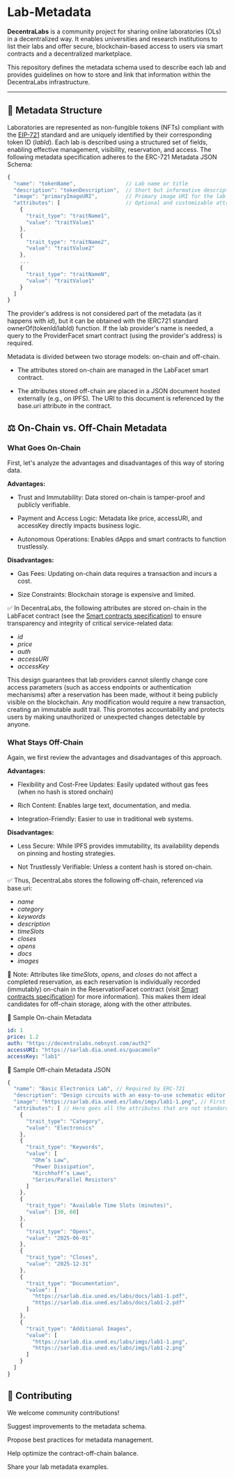 # Lab-Metadata

**DecentraLabs** is a community project for sharing online laboratories (OLs) in a decentralized way. It enables universities and research institutions to list their labs and offer secure, blockchain-based access to users via smart contracts and a decentralized marketplace.

This repository defines the metadata schema used to describe each lab and provides guidelines on how to store and link that information within the DecentraLabs infrastructure.

---

## 🧬 Metadata Structure
Laboratories are represented as non-fungible tokens (NFTs) compliant with the [EIP-721](https://github.com/ethereum/ercs/blob/master/ERCS/erc-721.md) standard and are uniquely identified by their corresponding token ID ($labId$). Each lab is described using a structured set of fields, enabling effective management, visibility, reservation, and access. The following metadata specification adheres to the ERC-721 Metadata JSON Schema:

```js
{
  "name": "tokenName",                // Lab name or title
  "description": "tokenDescription",  // Short but informative description of the lab
  "image": "primaryImageURI",         // Primary image URI for the lab
  "attributes": [                     // Optional and customizable attributes
    {
      "trait_type": "traitName1",
      "value": "traitValue1"
    },
    {
      "trait_type": "traitName2",
      "value": "traitValue2"
    },
    ...
    {
      "trait_type": "traitNameN",
      "value": "traitValue1"
    }
  ]
}

```

The provider's address is not considered part of the metadata (as it happens with $id$), but it can be obtained with the IERC721 standard ownerOf(tokenId/labId) function. If the lab provider's name is needed, a query to the ProviderFacet smart contract (using the provider's address) is required.

Metadata is divided between two storage models: on-chain and off-chain.

* The attributes stored on-chain are managed in the LabFacet smart contract.

* The attributes stored off-chain are placed in a JSON document hosted externally (e.g., on IPFS). The URI to this document is referenced by the base.uri attribute in the contract.

## ⚖️ On-Chain vs. Off-Chain Metadata
### What Goes On-Chain
First, let's analyze the advantages and disadvantages of this way of storing data.

**Advantages:**

* Trust and Immutability: Data stored on-chain is tamper-proof and publicly verifiable.

* Payment and Access Logic: Metadata like price, accessURI, and accessKey directly impacts business logic.

* Autonomous Operations: Enables dApps and smart contracts to function trustlessly.

**Disadvantages:**

* Gas Fees: Updating on-chain data requires a transaction and incurs a cost.

* Size Constraints: Blockchain storage is expensive and limited.

✅ In DecentraLabs, the following attributes are stored on-chain in the LabFacet contract (see the [Smart contracts specification](https://github.com/DecentraLabsCom/Smart-Contract-Specifications)) to ensure transparency and integrity of critical service-related data:

* $id$ 
* $price$
* $auth$
* $accessURI$
* $accessKey$

This design guarantees that lab providers cannot silently change core access parameters (such as access endpoints or authentication mechanisms) after a reservation has been made, without it being publicly visible on the blockchain. Any modification would require a new transaction, creating an immutable audit trail. This promotes accountability and protects users by making unauthorized or unexpected changes detectable by anyone.

### What Stays Off-Chain
Again, we first review the advantages and disadvantages of this approach.

**Advantages:**

* Flexibility and Cost-Free Updates: Easily updated without gas fees (when no hash is stored onchain)

* Rich Content: Enables large text, documentation, and media.

* Integration-Friendly: Easier to use in traditional web systems.

**Disadvantages:**

* Less Secure: While IPFS provides immutability, its availability depends on pinning and hosting strategies.

* Not Trustlessly Verifiable: Unless a content hash is stored on-chain.

✅ Thus, DecentraLabs stores the following off-chain, referenced via base.uri:

* $name$
* $category$
* $keywords$
* $description$
* $timeSlots$
* $closes$
* $opens$
* $docs$
* $images$

📝 Note: Attributes like $timeSlots$, $opens$, and $closes$ do not affect a completed reservation, as each reservation is individually recorded (immutably) on-chain in the ReservationFacet contract (visit [Smart contracts specification](https://github.com/DecentraLabsCom/Smart-Contract-Specifications)) for more information). This makes them ideal candidates for off-chain storage, along with the other attributes.

🔗 Sample On-chain Metadata
```yaml
id: 1
price: 1.2
auth: "https://decentralabs.nebsyst.com/auth2"
accessURI: "https://sarlab.dia.uned.es/guacamole"
accessKey: "lab1"
```

🧾 Sample Off-chain Metadata JSON

```js
{
  "name": "Basic Electronics Lab", // Required by ERC-721
  "description": "Design circuits with an easy-to-use schematic editor. Become familiar with some of the common electrical tools and components used for circuits and use them to experimentally test and confirm the validity of theoretical concepts.", // Required by ERC-721
  "image": "https://sarlab.dia.uned.es/labs/imgs/lab1-1.png", // First image as primary representation (ERC-721 expects one main image)
  "attributes": [ // Here goes all the attributes that are not standard in ERC-721 and can be customized. They are also optional in DecentraLabs, but extremely recommended
    {
      "trait_type": "Category",
      "value": "Electronics"
    },
    {
      "trait_type": "Keywords",
      "value": [
        "Ohm’s Law",
        "Power Dissipation",
        "Kirchhoff’s Laws",
        "Series/Parallel Resistors"
      ]
    },
    {
      "trait_type": "Available Time Slots (minutes)",
      "value": [30, 60]
    },
    {
      "trait_type": "Opens",
      "value": "2025-06-01"
    },
    {
      "trait_type": "Closes",
      "value": "2025-12-31"
    },
    {
      "trait_type": "Documentation",
      "value": [
        "https://sarlab.dia.uned.es/labs/docs/lab1-1.pdf",
        "https://sarlab.dia.uned.es/labs/docs/lab1-2.pdf"
      ]
    },
    {
      "trait_type": "Additional Images",
      "value": [
        "https://sarlab.dia.uned.es/labs/imgs/lab1-1.png",
        "https://sarlab.dia.uned.es/labs/imgs/lab1-2.png"
      ]
    }
  ]
}
```

## 🤝 Contributing
We welcome community contributions!

Suggest improvements to the metadata schema.

Propose best practices for metadata management.

Help optimize the contract-off-chain balance.

Share your lab metadata examples.
